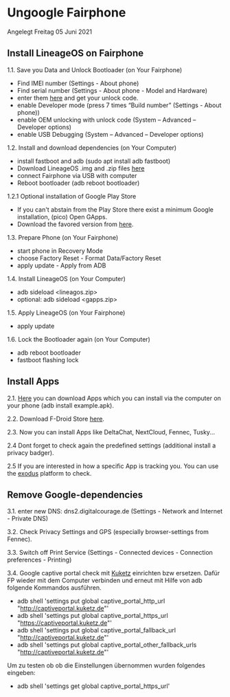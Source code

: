 Ungoogle Fairphone
=========
Angelegt Freitag 05 Juni 2021

Install LineageOS on Fairphone
------------------------------
1.1. Save you Data and Unlock Bootloader (on Your Fairphone)
- Find IMEI number (Settings - About phone)
- Find serial number (Settings - About phone - Model and Hardware)
- enter them [here][bootloader] and get your unlock code. 
- enable Developer mode (press 7 times “Build number” (Settings - About phone))
- enable OEM unlocking with unlock code (System – Advanced – Developer options)
- enable USB Debugging (System – Advanced – Developer options)

1.2. Install and download dependencies (on Your Computer)
- install fastboot and adb (sudo apt install adb fastboot)
- Download LineageOS .img and .zip files [here][LineageOS]
- connect Fairphone via USB with computer
- Reboot bootloader (adb reboot bootloader)

1.2.1 Optional installation of Google Play Store
- If you can't abstain from the Play Store there exist a minimum Google installation, (pico) Open GApps.
- Download the favored version from [here][GApps].

1.3. Prepare Phone (on Your Fairphone)
- start phone in Recovery Mode
- choose Factory Reset - Format Data/Factory Reset
- apply update - Apply from ADB

1.4. Install LineageOS (on Your Computer)
- adb sideload <lineagos.zip>
- optional: adb sideload <gapps.zip>

1.5. Apply LineageOS (on Your Fairphone)
- apply update

1.6. Lock the Bootloader again (on Your Computer)
- adb reboot bootloader
- fastboot flashing lock

Install Apps
------------
2.1. [Here][apkpure] you can download Apps which you can install via the computer on your phone (adb install example.apk).

2.2. Download F-Droid Store [here][Fdroid].

2.3. Now you can install Apps like DeltaChat, NextCloud, Fennec, Tusky...

2.4 Dont forget to check again the predefined settings (additional install a privacy badger).

2.5 If you are interested in how a specific App is tracking you. You can use the [exodus][privacy] platform to check.


Remove Google-dependencies
--------------------------
3.1. enter new DNS: dns2.digitalcourage.de (Settings - Network and Internet - Private DNS)

3.2. Check Privacy Settings and GPS (especially browser-settings from Fennec).

3.3. Switch off Print Service (Settings - Connected devices - Connection preferences - Printing)

3.4. Google captive portal check mit [Kuketz][kuketz] einrichten bzw ersetzen. Dafür FP wieder mit dem Computer verbinden und erneut mit Hilfe von adb folgende Kommandos ausführen.
- adb shell 'settings put global captive_portal_http_url "http://captiveportal.kuketz.de"'
- adb shell 'settings put global captive_portal_https_url "https://captiveportal.kuketz.de"'
- adb shell 'settings put global captive_portal_fallback_url "http://captiveportal.kuketz.de"'
- adb shell 'settings put global captive_portal_other_fallback_urls "http://captiveportal.kuketz.de"'

Um zu testen ob ob die Einstellungen übernommen wurden folgendes eingeben:
- adb shell 'settings get global captive_portal_https_url'



[bootloader]: https://www.fairphone.com/en/bootloader-unlocking-code-for-fairphone-3/
[LineageOS]: https://download.lineageos.org/FP3
[apkpure]: https://apkpure.com
[Fdroid]: https://www.f-droid.org/
[kuketz]: https://www.kuketz-blog.de/android-captive-portal-check-204-http-antwort-von-captiveportal-kuketz-de/
[GApps]: https://opengapps.org/
[privacy]: https://reports.exodus-privacy.eu.org/de/
